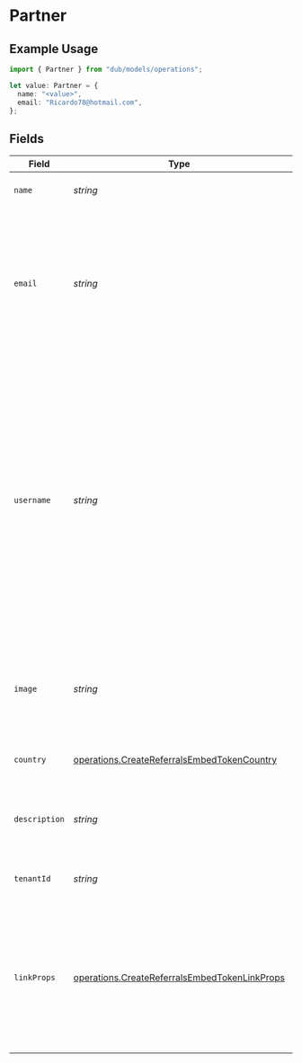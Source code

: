 # Partner

## Example Usage

```typescript
import { Partner } from "dub/models/operations";

let value: Partner = {
  name: "<value>",
  email: "Ricardo78@hotmail.com",
};
```

## Fields

| Field                                                                                                                                                                                                                                                       | Type                                                                                                                                                                                                                                                        | Required                                                                                                                                                                                                                                                    | Description                                                                                                                                                                                                                                                 |
| ----------------------------------------------------------------------------------------------------------------------------------------------------------------------------------------------------------------------------------------------------------- | ----------------------------------------------------------------------------------------------------------------------------------------------------------------------------------------------------------------------------------------------------------- | ----------------------------------------------------------------------------------------------------------------------------------------------------------------------------------------------------------------------------------------------------------- | ----------------------------------------------------------------------------------------------------------------------------------------------------------------------------------------------------------------------------------------------------------- |
| `name`                                                                                                                                                                                                                                                      | *string*                                                                                                                                                                                                                                                    | :heavy_check_mark:                                                                                                                                                                                                                                          | Full legal name of the partner.                                                                                                                                                                                                                             |
| `email`                                                                                                                                                                                                                                                     | *string*                                                                                                                                                                                                                                                    | :heavy_check_mark:                                                                                                                                                                                                                                          | Email for the partner in your system. Partners will be able to claim their profile by signing up to Dub Partners with this email.                                                                                                                           |
| `username`                                                                                                                                                                                                                                                  | *string*                                                                                                                                                                                                                                                    | :heavy_minus_sign:                                                                                                                                                                                                                                          | A unique username for the partner in your system (max 100 characters). This will be used to create a short link for the partner using your program's default domain. If not provided, Dub will try to generate a username from the partner's name or email. |
| `image`                                                                                                                                                                                                                                                     | *string*                                                                                                                                                                                                                                                    | :heavy_minus_sign:                                                                                                                                                                                                                                          | Avatar image for the partner – if not provided, a default avatar will be used.                                                                                                                                                                              |
| `country`                                                                                                                                                                                                                                                   | [operations.CreateReferralsEmbedTokenCountry](../../models/operations/createreferralsembedtokencountry.md)                                                                                                                                                  | :heavy_minus_sign:                                                                                                                                                                                                                                          | Country where the partner is based.                                                                                                                                                                                                                         |
| `description`                                                                                                                                                                                                                                               | *string*                                                                                                                                                                                                                                                    | :heavy_minus_sign:                                                                                                                                                                                                                                          | A brief description of the partner and their background.                                                                                                                                                                                                    |
| `tenantId`                                                                                                                                                                                                                                                  | *string*                                                                                                                                                                                                                                                    | :heavy_minus_sign:                                                                                                                                                                                                                                          | The ID of the partner in your system.                                                                                                                                                                                                                       |
| `linkProps`                                                                                                                                                                                                                                                 | [operations.CreateReferralsEmbedTokenLinkProps](../../models/operations/createreferralsembedtokenlinkprops.md)                                                                                                                                              | :heavy_minus_sign:                                                                                                                                                                                                                                          | Additional properties that you can pass to the partner's short link. Will be used to override the default link properties for this partner.                                                                                                                 |
